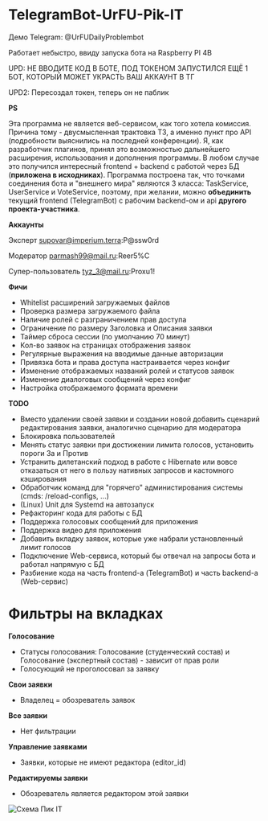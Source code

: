 # TelegramBot-UrFU-Pik-IT

Демо Telegram: @UrFUDailyProblembot

Работает небыстро, ввиду запуска бота на Raspberry PI 4B

UPD: НЕ ВВОДИТЕ КОД В БОТЕ, ПОД ТОКЕНОМ ЗАПУСТИЛСЯ ЕЩЁ 1 БОТ, КОТОРЫЙ МОЖЕТ УКРАСТЬ ВАШ АККАУНТ В ТГ

UPD2: Пересоздал токен, теперь он не паблик

**PS**

Эта программа не является веб-сервисом, как того хотела комиссия. Причина тому - двусмысленная трактовка ТЗ, а именно пункт про API (подробности выяснились на последней конференции). Я, как разработчик плагинов, принял это возможностью дальнейшего расширения, использования и дополнения программы. В любом случае это получился интересный frontend + backend с работой через БД (**приложена в исходниках**). Программа построена так, что точками соединения бота и "внешнего мира" являются 3 класса: TaskService, UserService и VoteService, поэтому, при желании, можно **объединить** текущий frontend (TelegramBot) с рабочим backend-ом и api **другого проекта-участника**.

**Аккаунты**

Эксперт supovar@imperium.terra:P@ssw0rd

Модератор parmash99@mail.ru:Reer5%C

Супер-пользователь tyz_3@mail.ru:Proxu1!

**Фичи**
* Whitelist расширений загружаемых файлов
* Проверка размера загружаемого файла
* Наличие ролей с разграничением прав доступа
* Ограничение по размеру Заголовка и Описания заявки
* Таймер сброса сессии (по умолчанию 70 минут)
* Кол-во заявок на страницах отображения заявок
* Регулярные выражения на вводимые данные авторизации
* Привязка бота и права доступа настраивается через конфиг
* Изменение отображаемых названий ролей и статусов заявок
* Изменение диалоговых сообщений через конфиг
* Настройка отображаемого формата времени

**TODO**
- Вместо удалении своей заявки и создании новой добавить сценарий редактирования заявки, аналогично сценарию для модератора
- Блокировка пользователей
- Менять статус заявки при достижении лимита голосов, установить пороги За и Против 
- Устранить дилетанский подход в работе с Hibernate или вовсе отказаться от него в пользу нативных запросов и кастомного кэширования
- Обработчик команд для "горячего" администирования системы (cmds: /reload-configs, ...)
- (Linux) Unit для Systemd на автозапуск
- Рефакторинг кода для работы с БД
- Поддержка голосовых сообщений для приложения
- Поддержка видео для приложения
- Добавить вкладку заявок, которые уже набрали установленный лимит голосов
- Подключение Web-сервиса, который бы отвечал на запросы бота и работал напрямую с БД
- Разбиение кода на часть frontend-а (TelegramBot) и часть backend-а (Web-сервис)

# Фильтры на вкладках

**Голосование**
* Статусы голосования: Голосование (студенческий состав) и Голосование (экспертный состав) - зависит от прав роли
* Голосующий не проголосовал за заявку

**Свои заявки**
* Владелец = обозреватель заявок

**Все заявки**
* Нет фильтрации

**Управление заявками**
* Заявки, которые не имеют редактора (editor_id)

**Редактируемы заявки**
* Обозреватель является редактором этой заявки

![Схема Пик IT](https://user-images.githubusercontent.com/21179689/114271128-46f91e00-9a29-11eb-81b8-f74e75303a87.png)
